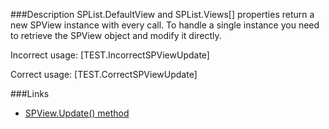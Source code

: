 ﻿<properties 
	pageTitle="RESP510247: Incorrect SPView usage" 
    pageName="resp510247"
    parentPageId="csharp"
/>

###Description
SPList.DefaultView and SPList.Views[] properties return a new SPView instance with every call. To handle a single instance you need to retrieve the SPView object and modify it directly.

Incorrect usage:
[TEST.IncorrectSPViewUpdate]

Correct usage:
[TEST.CorrectSPViewUpdate]

###Links
- [SPView.Update() method](http://msdn.microsoft.com/en-us/library/microsoft.sharepoint.spview.update.aspx)


